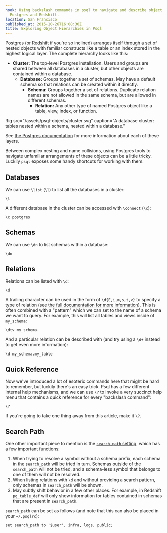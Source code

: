 ```yaml
---
hook: Using backslash commands in psql to navigate and describe object hierarchy in
  Postgres and Redshift.
location: San Francisco
published_at: 2015-10-26T16:08:30Z
title: Exploring Object Hierarchies in Psql
---
```


Postgres (or Redshift if you're so inclined) arranges itself through a set of
nested objects with familiar constructs like a table or an index stored in the
highest logical layer. The complete hierarchy looks like this:

* **Cluster:** The top-level Postgres installation. Users and groups are shared
  between all databases in a cluster, but other objects are contained within a
  database.
    * **Database:** Groups together a set of schemas. May have a default schema
      so that relations can be created within it directly.
        * **Schema:** Groups together a set of relations. Duplicate relation
          names are not allowed in the same schema, but are allowed in
          different schemas.
            * **Relation:** Any other type of named Postgres object like a
              table, view, index, or function.

!fig src="/assets/psql-objects/cluster.svg" caption="A database cluster: tables nested within a schema, nested within a database."

See [the Postgres documentation][schemas-docs] for more information about each
of these layers.

Between complex nesting and name collisions, using Postgres tools to navigate
unfamiliar arrangements of these objects can be a little tricky. Luckily `psql`
exposes some handy shortcuts for working with them.

## Databases

We can use `\list` (`\l`) to list all the databases in a cluster:

    \l

A different database in the cluster can be accessed with `\connect` (`\c`):

    \c postgres

## Schemas

We can use `\dn` to list schemas within a database:

    \dn

## Relations

Relations can be listed with `\d`:

    \d

A trailing character can be used in the form of `\d{E,i,m,s,t,v}` to specify a
type of relation (see [the full documentation for more
information][psql-docs]). This is often combined with a "pattern" which we can
set to the name of a schema we want to query. For example, this will list all
tables and views inside of `my_schema`:

    \dtv my_schema.

And a particular relation can be described with (and try using a `\d+` instead
to get even more information):

    \d my_schema.my_table

## Quick Reference

Now we've introduced a lot of esoteric commands here that might be hard to
remember, but luckily there's an easy trick. Psql has a few different internal
help mechanisms, and we can use `\?` to invoke a very succinct help menu that
contains a quick reference for every "backslash command":

    \?

If you're going to take one thing away from this article, make it `\?`.

## Search Path

One other important piece to mention is the [`search_path`
setting][search-path-docs], which has a few important functions:

1. When trying to resolve a symbol without a schema prefix, each schema in the
   `search_path` will be tried in turn. Schemas outside of the `search_path`
   will not be tried, and a schema-less symbol that belongs to one of them will
   not be resolved.
2. When listing relations with `\d` and without providing a search pattern,
   only schemas in `search_path` will be shown.
3. May subtly shift behavior in a few other places. For example, in Redshift
   `pg_table_def` will only show information for tables contained in schemas
   that are present in `search_path`.

`search_path` can be set as follows (and note that this can also be placed in
your `~/.psqlrc`):

    set search_path to '$user', infra, logs, public;

[psql-docs]: http://www.postgresql.org/docs/current/static/app-psql.html
[schemas-docs]: http://www.postgresql.org/docs/current/static/ddl-schemas.html
[search-path-docs]: http://www.postgresql.org/docs/8.1/static/ddl-schemas.html#DDL-SCHEMAS-PATH
